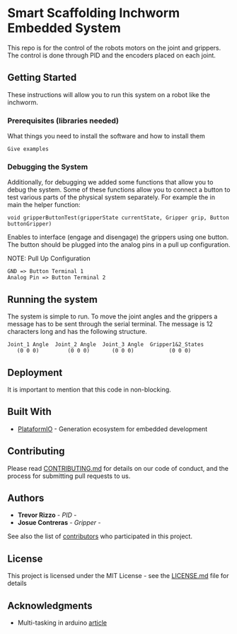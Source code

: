 # Smart Scaffolding Inchworm Embedded System

This repo is for the control of the robots motors on the joint and grippers. The control is done through PID and the encoders placed on each joint.

## Getting Started

These instructions will allow you to run this system on a robot like the inchworm.

### Prerequisites (libraries needed)

What things you need to install the software and how to install them

```
Give examples
```

### Debugging the System

Additionally, for debugging we added some functions that allow you to debug the system. Some of these functions allow you to connect a button to test various parts of the physical system separately. For example the in main the helper function:

```
void gripperButtonTest(gripperState currentState, Gripper grip, Button buttonGripper)
```
Enables to interface (engage and disengage) the grippers using one button. The button should be plugged into the analog pins in a pull up configuration.

NOTE: Pull Up Configuration
```
GND => Button Terminal 1
Analog Pin => Button Terminal 2
```

## Running the system

The system is simple to run. To move the joint angles and the grippers a message has to be sent through the serial terminal. The message is 12 characters long and has the following structure.

```
Joint_1 Angle  Joint_2 Angle  Joint_3 Angle  Gripper1&2_States  
   (0 0 0)         (0 0 0)       (0 0 0)           (0 0 0)
```

## Deployment

It is important to mention that this code in non-blocking.

## Built With

* [PlataformIO](https://platformio.org/) - Generation ecosystem for embedded development

## Contributing

Please read [CONTRIBUTING.md](https://gist.github.com/PurpleBooth/b24679402957c63ec426) for details on our code of conduct, and the process for submitting pull requests to us.

## Authors

* **Trevor Rizzo** - *PID* -
* **Josue Contreras** - *Gripper* -

See also the list of [contributors](https://github.com/your/project/contributors) who participated in this project.

## License

This project is licensed under the MIT License - see the [LICENSE.md](LICENSE.md) file for details

## Acknowledgments

* Multi-tasking in arduino [article](https://learn.adafruit.com/multi-tasking-the-arduino-part-1/a-clean-sweep)
